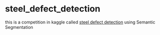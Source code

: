 # steel_defect_detection
this is a competition in kaggle called [steel defect detection](https://www.kaggle.com/c/severstal-steel-defect-detection/overview) using Semantic Segmentation
